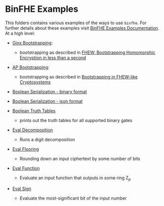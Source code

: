 # BinFHE Examples

This folders contains various examples of the ways to use `binfhe`. For further details about these examples visit [BinFHE Examples Documentation](). At a high level:

- [Ginx Bootstrapping](boolean.cpp): 
  - bootstrapping as described in [FHEW: Bootstrapping Homomorphic Encryption in less than a second](https://eprint.iacr.org/2014/816.pdf)

- [AP Bootstrapping](boolean.cpp): 
  - bootstrapping as described in [Bootstrapping in FHEW-like Cryptosystems](https://eprint.iacr.org/2020/086.pdf)

- [Boolean Serialization - binary format](boolean-serial-binary.cpp)

- [Boolean Serialization - json format](boolean-serial-json.cpp)

- [Boolean Truth Tables](boolean-truth-tables.cpp)
  - prints out the truth tables for all supported binary gates

- [Eval Decomposition](eval-decomp.cpp)
  - Runs a digit decomposition

- [Eval Flooring](eval-flooring.cpp)
  - Rounding down an input ciphertext by some number of bits

- [Eval Function](eval-function.cpp)
  - Evaluate an input function that outputs in some ring Z$_p$

- [Eval Sign](eval-sign.cpp)
  - Evaluate the most-significant bit of the input number
